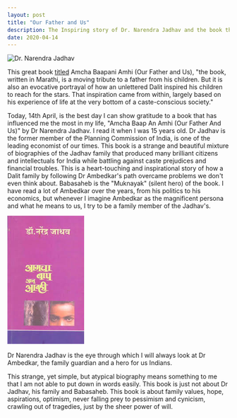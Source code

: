 ```yaml
---
layout: post
title: "Our Father and Us"
description: The Inspiring story of Dr. Narendra Jadhav and the book that influenced me the most.  
date: 2020-04-14
---
```


![Dr. Narendra Jadhav](https://images.indianexpress.com/2018/07/narendra-jadhav-1.jpg)

This great book [titled](https://www.indiatoday.in/magazine/society-the-arts/books/story/19951031-a-book-on-how-an-unlettered-dalit-inspired-his-children-to-excel-in-life-wins-wide-acclaim-806808-1995-10-31) Amcha Baapani Amhi (Our Father and Us), "the book, written in Marathi, is a moving tribute to a father from his children. But it is also an evocative portrayal of how an unlettered Dalit inspired his children to reach for the stars. That inspiration came from within, largely based on his experience of life at the very bottom of a caste-conscious society."

Today, 14th April, is the best day I can show gratitude to a book that has influenced me the most in my life, "Amcha Baap An Amhi (Our Father And Us)" by Dr Narendra Jadhav. I read it when I was 15 years old.  Dr Jadhav is the former member of the Planning Commission of India, is one of the leading economist of our times. This book is a strange and beautiful mixture of biographies of the Jadhav family that produced many brilliant citizens and intellectuals for India while battling against caste prejudices and financial troubles. This is a heart-touching and inspirational story of how a Dalit family by following Dr Ambedkar's path overcame problems we don't even think about. Babasaheb is the "Muknayak" (silent hero) of the book. I have read a lot of Ambedkar over the years, from his politics to his economics, but whenever I imagine Ambedkar as the magnificent persona and what he means to us, I try to be a family member of the Jadhav's. 

![Our Father And We](https://github.com/AbhiK24/abhik24.github.io/blob/master/our%20father%20and%20we.jpeg?raw=true)


Dr Narendra Jadhav is the eye through which I will always look at Dr Ambedkar, the family guardian and a hero for us Indians.

This strange, yet simple, but atypical biography means something to me that I am not able to put down in words easily. This book is just not about Dr Jadhav, his family and Babasaheb. This book is about family values, hope, aspirations, optimism, never falling prey to pessimism and cynicism, crawling out of tragedies, just by the sheer power of will.
